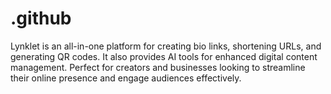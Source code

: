 # .github
Lynklet is an all-in-one platform for creating bio links, shortening URLs, and generating QR codes. It also provides AI tools for enhanced digital content management. Perfect for creators and businesses looking to streamline their online presence and engage audiences effectively.
